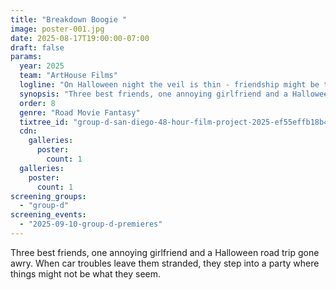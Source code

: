 ```yaml
---
title: "Breakdown Boogie "
image: poster-001.jpg
date: 2025-08-17T19:00:00-07:00
draft: false
params:
  year: 2025
  team: "ArtHouse Films"
  logline: "On Halloween night the veil is thin - friendship might be the only way back"
  synopsis: "Three best friends, one annoying girlfriend and a Halloween road trip gone awry. When car troubles leave them stranded, they step into a party where things might not be what they seem. "
  order: 8
  genre: "Road Movie Fantasy"
  tixtree_id: "group-d-san-diego-48-hour-film-project-2025-ef55effb18b4"
  cdn:
    galleries:
      poster:
        count: 1
  galleries:
    poster:
      count: 1
screening_groups:
  - "group-d"
screening_events:
  - "2025-09-10-group-d-premieres"
---
```

Three best friends, one annoying girlfriend and a Halloween road trip gone awry. When car troubles leave them stranded, they step into a party where things might not be what they seem.
